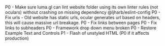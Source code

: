 P0 - Make sure luma.gl can lint website folder using its own linter rules (not oculars) without crashing on missing dependency @ljharb/eslint-config
P0 - Fix urls - Old website has static urls, ocular generates url based on headers, this will cause massive url breakage.
P0 - Fix links between pages
P0 - Fix links to subheaders
P0 - Framework drop down menu broken
P0 - Restore Example Text and Controls
P1 - Flash of unstyled HTML (P0 if it affects production)
